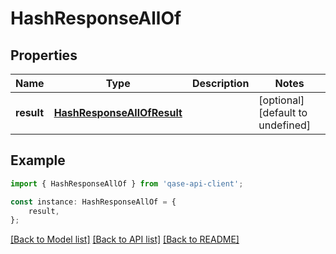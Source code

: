 # HashResponseAllOf


## Properties

Name | Type | Description | Notes
------------ | ------------- | ------------- | -------------
**result** | [**HashResponseAllOfResult**](HashResponseAllOfResult.md) |  | [optional] [default to undefined]

## Example

```typescript
import { HashResponseAllOf } from 'qase-api-client';

const instance: HashResponseAllOf = {
    result,
};
```

[[Back to Model list]](../README.md#documentation-for-models) [[Back to API list]](../README.md#documentation-for-api-endpoints) [[Back to README]](../README.md)

